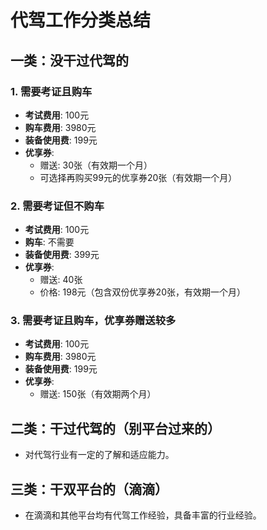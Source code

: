 # 代驾工作分类总结

## 一类：没干过代驾的

### 1. 需要考证且购车
- **考试费用**: 100元
- **购车费用**: 3980元
- **装备使用费**: 199元
- **优享券**:
  - 赠送: 30张（有效期一个月）
  - 可选择再购买99元的优享券20张（有效期一个月）

### 2. 需要考证但不购车
- **考试费用**: 100元
- **购车**: 不需要
- **装备使用费**: 399元
- **优享券**:
  - 赠送: 40张
  - 价格: 198元（包含双份优享券20张，有效期一个月）

### 3. 需要考证且购车，优享券赠送较多
- **考试费用**: 100元
- **购车费用**: 3980元
- **装备使用费**: 199元
- **优享券**:
  - 赠送: 150张（有效期两个月）

## 二类：干过代驾的（别平台过来的）
- 对代驾行业有一定的了解和适应能力。

## 三类：干双平台的（滴滴）
- 在滴滴和其他平台均有代驾工作经验，具备丰富的行业经验。